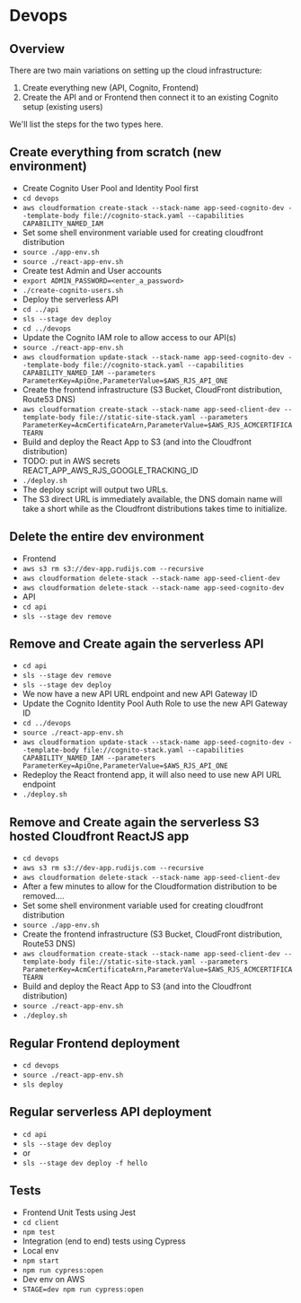 # Devops

## Overview

There are two main variations on setting up the cloud infrastructure:

1. Create everything new (API, Cognito, Frontend)
2. Create the API and or Frontend then connect it to an existing Cognito setup (existing users)

We'll list the steps for the two types here.

## Create everything from scratch (new environment)

- Create Cognito User Pool and Identity Pool first
- `cd devops`
- `aws cloudformation create-stack --stack-name app-seed-cognito-dev --template-body file://cognito-stack.yaml --capabilities CAPABILITY_NAMED_IAM`
- Set some shell environment variable used for creating cloudfront distribution
- `source ./app-env.sh`
- `source ./react-app-env.sh`
- Create test Admin and User accounts
- `export ADMIN_PASSWORD=<enter_a_password>`
- `./create-cognito-users.sh`
- Deploy the serverless API
- `cd ../api`
- `sls --stage dev deploy`
- `cd ../devops`
- Update the Cognito IAM role to allow access to our API(s)
- `source ./react-app-env.sh`
- `aws cloudformation update-stack --stack-name app-seed-cognito-dev --template-body file://cognito-stack.yaml --capabilities CAPABILITY_NAMED_IAM --parameters ParameterKey=ApiOne,ParameterValue=$AWS_RJS_API_ONE`
- Create the frontend infrastructure (S3 Bucket, CloudFront distribution, Route53 DNS)
- `aws cloudformation create-stack --stack-name app-seed-client-dev --template-body file://static-site-stack.yaml --parameters ParameterKey=AcmCertificateArn,ParameterValue=$AWS_RJS_ACMCERTIFICATEARN`
- Build and deploy the React App to S3 (and into the Cloudfront distribution)
- TODO: put in AWS secrets REACT_APP_AWS_RJS_GOOGLE_TRACKING_ID
- `./deploy.sh`
- The deploy script will output two URLs.
- The S3 direct URL is immediately available, the DNS domain name will take a short while as the Cloudfront distributions takes time to initialize.

## Delete the entire dev environment

- Frontend
- `aws s3 rm s3://dev-app.rudijs.com --recursive`
- `aws cloudformation delete-stack --stack-name app-seed-client-dev`
- `aws cloudformation delete-stack --stack-name app-seed-cognito-dev`
- API
- `cd api`
- `sls --stage dev remove`

## Remove and Create again the serverless API

- `cd api`
- `sls --stage dev remove`
- `sls --stage dev deploy`
- We now have a new API URL endpoint and new API Gateway ID
- Update the Cognito Identity Pool Auth Role to use the new API Gateway ID
- `cd ../devops`
- `source ./react-app-env.sh`
- `aws cloudformation update-stack --stack-name app-seed-cognito-dev --template-body file://cognito-stack.yaml --capabilities CAPABILITY_NAMED_IAM --parameters ParameterKey=ApiOne,ParameterValue=$AWS_RJS_API_ONE`
- Redeploy the React frontend app, it will also need to use new API URL endpoint
- `./deploy.sh`

## Remove and Create again the serverless S3 hosted Cloudfront ReactJS app

- `cd devops`
- `aws s3 rm s3://dev-app.rudijs.com --recursive`
- `aws cloudformation delete-stack --stack-name app-seed-client-dev`
- After a few minutes to allow for the Cloudformation distribution to be removed....
- Set some shell environment variable used for creating cloudfront distribution
- `source ./app-env.sh`
- Create the frontend infrastructure (S3 Bucket, CloudFront distribution, Route53 DNS)
- `aws cloudformation create-stack --stack-name app-seed-client-dev --template-body file://static-site-stack.yaml --parameters ParameterKey=AcmCertificateArn,ParameterValue=$AWS_RJS_ACMCERTIFICATEARN`
- Build and deploy the React App to S3 (and into the Cloudfront distribution)
- `source ./react-app-env.sh`
- `./deploy.sh`

## Regular Frontend deployment

- `cd devops`
- `source ./react-app-env.sh`
- `sls deploy`

## Regular serverless API deployment

- `cd api`
- `sls --stage dev deploy`
- or
- `sls --stage dev deploy -f hello`

## Tests

- Frontend Unit Tests using Jest
- `cd client`
- `npm test`
- Integration (end to end) tests using Cypress
- Local env
- `npm start`
- `npm run cypress:open`
- Dev env on AWS
- `STAGE=dev npm run cypress:open`

